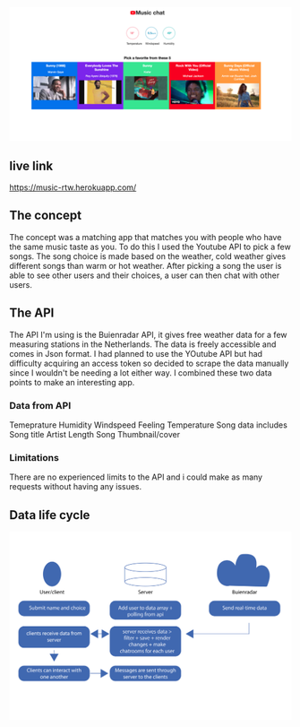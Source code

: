 ![data model 1](app/src/img/app_1.png)    

## live link

https://music-rtw.herokuapp.com/

## The concept
The concept was a matching app that matches you with people who have the same music taste as you. To do this I used the Youtube API to pick a few songs. The song choice is made based on the weather, cold weather gives different songs than warm or hot weather. After picking a song the user is able to see other users and their choices, a user can then chat with other users.

## The API
The API I'm using is the Buienradar API, it gives free weather data for a few measuring stations in the Netherlands. The data is freely accessible and comes in Json format.
I had planned to use the YOutube API but had difficulty acquiring an access token so decided to scrape the data manually since I wouldn't be needing a lot either way.
I combined these two data points to make an interesting app.

### Data from API
  Temeprature
  Humidity
  Windspeed
  Feeling Temperature
  Song data includes
    Song title
    Artist
    Length
    Song Thumbnail/cover

### Limitations
  There are no experienced limits to the API and i could make as many requests without having any issues.

## Data life cycle

![data model 1](app/src/img/datamodel_1.png)    
